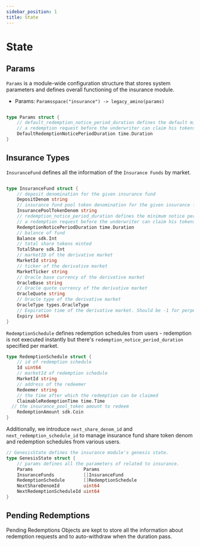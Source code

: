 ```yaml
---
sidebar_position: 1
title: State
---
```


# State

## Params

`Params` is a module-wide configuration structure that stores system parameters and defines overall functioning of the insurance module.

- Params: `Paramsspace("insurance") -> legacy_amino(params)`

```go

type Params struct {
	// default_redemption_notice_period_duration defines the default minimum notice period duration that must pass after an underwriter sends
	// a redemption request before the underwriter can claim his tokens
	DefaultRedemptionNoticePeriodDuration time.Duration 
}
```

## Insurance Types

`InsuranceFund` defines all the information of the `Insurance Funds` by market.

```go

type InsuranceFund struct {
	// deposit denomination for the given insurance fund
	DepositDenom string 
	// insurance fund pool token denomination for the given insurance fund
	InsurancePoolTokenDenom string 
	// redemption_notice_period_duration defines the minimum notice period duration that must pass after an underwriter sends
	// a redemption request before the underwriter can claim his tokens
	RedemptionNoticePeriodDuration time.Duration 
	// balance of fund
	Balance sdk.Int 
	// total share tokens minted
	TotalShare sdk.Int 
	// marketID of the derivative market
	MarketId string 
	// ticker of the derivative market
	MarketTicker string 
	// Oracle base currency of the derivative market
	OracleBase string 
	// Oracle quote currency of the derivative market
	OracleQuote string 
	// Oracle type of the derivative market
	OracleType types.OracleType 
    // Expiration time of the derivative market. Should be -1 for perpetual markets.
	Expiry int64
}
```

`RedemptionSchedule` defines redemption schedules from users - redemption is not executed instantly but there's `redemption_notice_period_duration` specified per market.

```go
type RedemptionSchedule struct {
	// id of redemption schedule
	Id uint64 
	// marketId of redemption schedule
	MarketId string
	// address of the redeemer
	Redeemer string
	// the time after which the redemption can be claimed
	ClaimableRedemptionTime time.Time 
  // the insurance_pool_token amount to redeem
	RedemptionAmount sdk.Coin
}
```

Additionally, we introduce `next_share_denom_id` and `next_redemption_schedule_id` to manage insurance fund share token
denom and redemption schedules from various users.

```go
// GenesisState defines the insurance module's genesis state.
type GenesisState struct {
	// params defines all the parameters of related to insurance.
	Params                   Params               
	InsuranceFunds           []InsuranceFund      
	RedemptionSchedule       []RedemptionSchedule 
	NextShareDenomId         uint64               
	NextRedemptionScheduleId uint64               
}
```

## Pending Redemptions

Pending Redemptions Objects are kept to store all the information about redemption requests and to auto-withdraw when
the duration pass.

